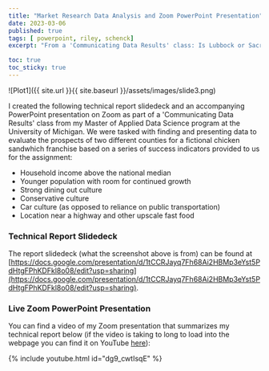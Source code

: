 ```yaml
---
title: "Market Research Data Analysis and Zoom PowerPoint Presentation"
date: 2023-03-06
published: true
tags: [ powerpoint, riley, schenck]
excerpt: "From a 'Communicating Data Results' class: Is Lubbock or Sacramento a better location for a new fast food restaurant?" 

toc: true
toc_sticky: true
---
```

![Plot1]({{ site.url }}{{ site.baseurl }}/assets/images/slide3.png)

I created the following technical report slidedeck and an accompanying PowerPoint presentation on Zoom as part of a 'Communicating Data Results' class from my Master of Applied Data Science program at the University of Michigan. We were tasked with finding and presenting data to evaluate the prospects of two different counties for a fictional chicken sandwhich franchise based on a series of success indicators provided to us for the assignment:

  - Household income above the national median
  - Younger population  with room for continued growth
  - Strong dining out culture 
  - Conservative culture
  - Car culture (as opposed to reliance on public transportation)
  - Location near a highway and other upscale fast food 

### Technical Report Slidedeck

The report slidedeck (what the screenshot above is from) can be found at [https://docs.google.com/presentation/d/1tCCRJayq7Fh68Ai2HBMp3eYst5PdHtgFPhKDFkl8o08/edit?usp=sharing](https://docs.google.com/presentation/d/1tCCRJayq7Fh68Ai2HBMp3eYst5PdHtgFPhKDFkl8o08/edit?usp=sharing). 

### Live Zoom PowerPoint Presentation

You can find a video of my Zoom presentation that summarizes my technical report below (if the video is taking to long to load into the webpage you can find it on YouTube [here](https://www.youtube.com/watch?v=dg9_cwtIsqE&t=42s&ab_channel=RileySchenck)):

{% include youtube.html id="dg9_cwtIsqE" %}

